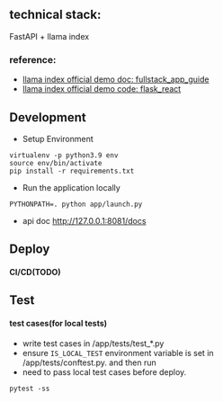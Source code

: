 ## technical stack:

FastAPI + llama index

### reference:

- [llama index official demo doc: fullstack_app_guide](https://docs.llamaindex.ai/en/stable/understanding/putting_it_all_together/apps/fullstack_app_guide.html)
- [llama index official demo code: flask_react](https://github.com/logan-markewich/llama_index_starter_pack/tree/main/flask_react)

## Development

- Setup Environment

```shell
virtualenv -p python3.9 env
source env/bin/activate
pip install -r requirements.txt
```

- Run the application locally

```shell
PYTHONPATH=. python app/launch.py
```

- api doc http://127.0.0.1:8081/docs

## Deploy

#### CI/CD(TODO)

## Test

#### test cases(for local tests)

- write test cases in /app/tests/test_*.py
- ensure `IS_LOCAL_TEST` environment variable is set in /app/tests/conftest.py. and then run
- need to pass local test cases before deploy.

```shell
pytest -ss
```

